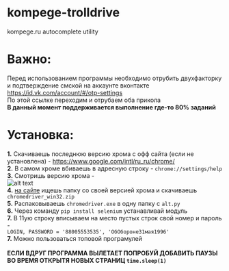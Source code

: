 # kompege-trolldrive
kompege.ru autocomplete utility 

# Важно:
Перед использованием программы необходимо отрубить двухфакторку и подтверждение смской на аккаунте вконтакте\
https://id.vk.com/account/#/otp-settings \
По этой ссылке переходим и отрубаем оба прикола \
**В данный момент поддерживается выполнение где-то 80% заданий**

# Установка: 
**1.** Скачиваешь последнюю версию хрома с офф сайта (если не установлена) - https://www.google.com/intl/ru_ru/chrome/ \
**2.** В самом хроме вбиваешь в адресную строку - `chrome://settings/help` \
**3.** Смотришь версию хрома -\
![alt text](https://sun9-87.userapi.com/impg/4t4WWC-225cSDF_7Z6Y38fGtRoqSfbKzg5NTDw/p9vS41EJ75g.jpg?size=723x293&quality=96&sign=e5045654e8447bd79baf3596e2490b06&type=album) \
**4.** [на сайте](https://chromedriver.storage.googleapis.com/index.html) ищешь папку со своей версией хрома и скачиваешь `chromedriver_win32.zip` \
**5.** Распаковываешь `chromedriver.exe` в одну папку с `alt.py` \
**6.** Через команду `pip install selenium` устанавливай модуль \
**7.** В 11ую строку вписываем на место пустых строк свой номер и пароль - \
  `LOGIN, PASSWORD = '88005553535', 'ОбОбороне31мая1996'`\
**7.** Можно пользоваться топовой програмулей \
\
**ЕСЛИ ВДРУГ ПРОГРАММА ВЫЛЕТАЕТ ПОПРОБУЙ ДОБАВИТЬ ПАУЗЫ ВО ВРЕМЯ ОТКРЫТЯ НОВЫХ СТРАНИЦ `time.sleep(1)`**
